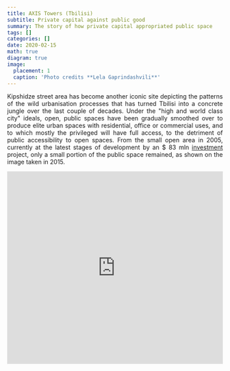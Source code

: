```yaml
---
title: AXIS Towers (Tbilisi)
subtitle: Private capital against public good
summary: The story of how private capital appropriated public space
tags: []
categories: []
date: 2020-02-15
math: true
diagram: true
image:
  placement: 1
  caption: 'Photo credits **Lela Gaprindashvili**'
---
```

<p align="justify">
Kipshidze street area has become another iconic site depicting the patterns of the wild urbanisation processes that has turned Tbilisi into a concrete jungle over the last couple of decades. Under the "high and world class city" ideals, open, public spaces have been gradually smoothed over to produce elite urban spaces with residential, office or commercial uses, and to which mostly the privileged will have full access, to the detriment of public accessibility to open spaces.
From the small open area in 2005, currently at the latest stages of development by an $ 83 mln <a href="http://axistowers.ge/en/about-developer/">investment</a> project, only a small portion of the public space remained, as shown on the image taken in 2015.</p>

<div>
<iframe frameborder="0" class="juxtapose" width="100%" height="450" src="https://cdn.knightlab.com/libs/juxtapose/latest/embed/index.html?uid=e088364c-3774-11e9-9dba-0edaf8f81e27"></iframe>
</div>